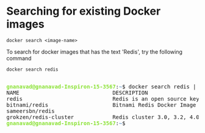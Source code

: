 # Searching for existing Docker images

```
docker search <image-name>
```
To search for docker images that has the text 'Redis',
try the following command

```
docker search redis
```
<pre>         
<font color="#8AE234"><b>gnanavad@gnanavad-Inspiron-15-3567</b></font>:<font color="#729FCF"><b>~</b></font>$ docker search redis | head -5
NAME                             DESCRIPTION                                     STARS               OFFICIAL            AUTOMATED
redis                            Redis is an open source key-value store that…   7083                [OK]                
bitnami/redis                    Bitnami Redis Docker Image                      119                                     [OK]
sameersbn/redis                                                                  75                                      [OK]
grokzen/redis-cluster            Redis cluster 3.0, 3.2, 4.0 &amp; 5.0               51                                      
<font color="#8AE234"><b>gnanavad@gnanavad-Inspiron-15-3567</b></font>:<font color="#729FCF"><b>~</b></font>$ 
</pre>


